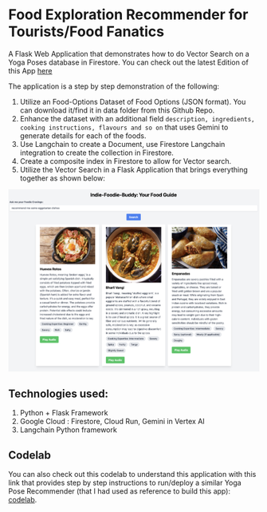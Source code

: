 # Food Exploration Recommender for Tourists/Food Fanatics
A Flask Web Application that demonstrates how to do Vector Search on a Yoga Poses database in Firestore. 
You can check out the latest Edition of this App [here](https://indie-foodie-buddy-444738326331.us-central1.run.app)

The application is a step by step demonstration of the following:
1. Utilize an Food-Options Dataset of Food Options (JSON format). You can download it/find it in data folder from this Github Repo.
2. Enhance the dataset with an additional field `description, ingredients, cooking instructions, flavours and so on` that uses Gemini to generate details for each of the foods.
3. Use Langchain to create a Document, use Firestore Langchain integration to create the collection in Firestore.
4. Create a composite index in Firestore to allow for Vector search.
5. Utilize the Vector Search in a Flask Application that brings everything together as shown below:

<img title="a title" alt="Alt text" src="/images/screenshot.png">

## Technologies used:
1. Python + Flask Framework
2. Google Cloud : Firestore, Cloud Run, Gemini in Vertex AI
3. Langchain Python framework

## Codelab
You can also check out this codelab to understand this application with this link that provides step by step instructions to run/deploy a similar Yoga Pose Recommender (that I had used as reference to build this app): [codelab](https://codelabs.developers.google.com/yoga-pose-firestore-vectorsearch-python?hl=en#0).
